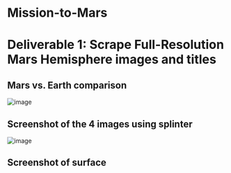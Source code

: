 # Mission-to-Mars


# Deliverable 1: Scrape Full-Resolution Mars Hemisphere images and titles

## Mars vs. Earth comparison

![image](https://user-images.githubusercontent.com/94253815/152695590-b19823f2-9887-4ea1-ba54-f9cfeac4c729.png)


## Screenshot of the 4 images using splinter

![image](https://user-images.githubusercontent.com/94253815/152696054-1422b83d-5442-412b-bb5f-2a55a6ca1980.png)


## Screenshot of surface

